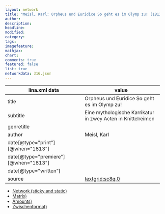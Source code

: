 ```yaml
---
layout: network
title: "Meisl, Karl: Orpheus und Euridice So geht es im Olymp zu! (1813)"
author:
description:
headline:
modified:
category:
tags:
imagefeature: 
mathjax: 
chart: 
comments: true
featured: false
list: true
networkdata: 316.json
---
```

lina.xml data  | value
------------- | -------------
title|Orpheus und Euridice So geht es im Olymp zu!
subtitle|Eine mythologische Karrikatur in zwey Acten in Knittelreimen
genretitle|
author|Meisl, Karl
date[@type="print"][@when="1813"]|
date[@type="premiere"][@when="1813"]|
date[@type="written"]|
source|[textgrid:sc8q.0](https://textgridlab.org/1.0/tgcrud-public/rest/textgrid:sc8q.0/data)



* [Network (sticky and static)](/linas/network316)
* [Matrix)](/linas/matrix316)
* [Amounts)](/linas/amount316)
* [Zwischenformat)](/linas/lina316 )
